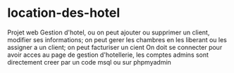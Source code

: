 # location-des-hotel
Projet web
Gestion d'hotel, ou on peut ajouter ou supprimer un client, modifier ses informations; on peut gerer les chambres en les liberant ou les assigner a un client; on peut facturiser un cient
On doit se connecter pour avoir acces au page de gestion d'hotellerie, les comptes admins sont directement creer par un code msql ou sur phpmyadmin
